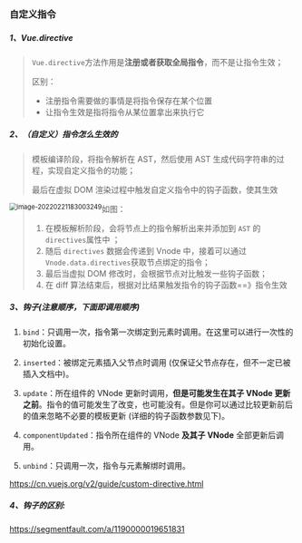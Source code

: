 <!-- @format -->

### 自定义指令

##### 1、Vue.directive

> `Vue.directive`方法作用是**注册或者获取全局指令**，而不是让指令生效；
>
> 区别：
>
> - 注册指令需要做的事情是将指令保存在某个位置
> - 让指令生效是指将指令从某位置拿出来执行它

##### 2、（自定义）指令怎么生效的

> 模板编译阶段，将指令解析在 AST，然后使用 AST 生成代码字符串的过程，实现自定义指令的功能；
>
> 最后在虚拟 DOM 渲染过程中触发自定义指令中的钩子函数，使其生效

<img src="https://raw.githubusercontent.com/tengyuanOasis/image/master/202202211830322.png" alt="image-20220221183003249" style="zoom:80%;float:left" />

> 如图：
>
> 1. 在模板解析阶段，会将节点上的指令解析出来并添加到 `AST` 的 `directives`属性中 ；
> 2. 随后 `directives` 数据会传递到 Vnode 中，接着可以通过 `Vnode.data.directives`获取节点绑定的指令；
> 3. 最后当虚拟 DOM 修改时，会根据节点对比触发一些钩子函数；
> 4. 在 diff 算法结束后，根据对比结果触发指令的钩子函数==》指令生效

##### 3、钩子(注意顺序，下面即调用顺序)

1. `bind`：只调用一次，指令第一次绑定到元素时调用。在这里可以进行一次性的初始化设置。

2. `inserted`：被绑定元素插入父节点时调用 (仅保证父节点存在，但不一定已被插入文档中)。

3. `update`：所在组件的 VNode 更新时调用，**但是可能发生在其子 VNode 更新之前**。指令的值可能发生了改变，也可能没有。但是你可以通过比较更新前后的值来忽略不必要的模板更新 (详细的钩子函数参数见下)。

4. `componentUpdated`：指令所在组件的 VNode **及其子 VNode** 全部更新后调用。

5. `unbind`：只调用一次，指令与元素解绑时调用。

https://cn.vuejs.org/v2/guide/custom-directive.html

##### 4、钩子的区别:

https://segmentfault.com/a/1190000019651831
